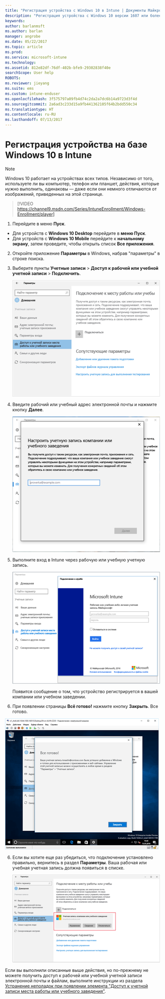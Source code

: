 ```yaml
---
title: "Регистрация устройства с Windows 10 в Intune | Документы Майкрософт"
description: "Регистрация устройства с Windows 10 версии 1607 или более поздней версии в Intune"
keywords: 
author: barlanmsft
ms.author: barlan
manager: angrobe
ms.date: 05/22/2017
ms.topic: article
ms.prod: 
ms.service: microsoft-intune
ms.technology: 
ms.assetid: 812e82df-76df-402b-bfe9-29302838f40e
searchScope: User help
ROBOTS: 
ms.reviewer: jieyang
ms.suite: ems
ms.custom: intune-enduser
ms.openlocfilehash: 3f575797a09fb4d74c2da2a7dc6b14a9723d3f4d
ms.sourcegitcommit: 2a6ad3c233d15a9fb441362105f64b2bdd550c34
ms.translationtype: HT
ms.contentlocale: ru-RU
ms.lasthandoff: 07/13/2017
---
```

# Регистрация устройства на базе Windows 10 в Intune
<a id="enroll-your-windows-10-device-in-intune" class="xliff"></a>

> [!NOTE]
> Windows 10 работает на устройствах всех типов. Независимо от того, используете ли вы компьютер, телефон или планшет, действия, которые нужно выполнить, одинаковы — даже если они немного отличаются от изображений, приведенных на этой странице.

> [!VIDEO https://channel9.msdn.com/Series/IntuneEnrollment/Windows-Enrollment/player]

1. Перейдите в меню **Пуск**.

  - Для устройств с **Windows 10 Desktop** перейдите в **меню Пуск**.
  - Для устройств с **Windows 10 Mobile** перейдите к **начальному экрану**, затем проведите, чтобы открыть список **Все приложения**.

2.  Откройте приложение **Параметры** в Windows, набрав "параметры" в строке поиска.

3. Выберите пункты **Учетные записи** > **Доступ к рабочей или учебной учетной записи** > **Подключить**.

    ![Доступ к рабочей или учебной учетной записи](./media/w10-enroll-rs1-connect-to-work-or-school.png)

3.  Введите рабочий или учебный адрес электронной почты и нажмите кнопку **Далее**.

    ![Ввод рабочей или учебной учетной записи](./media/w10-enroll-rs1-set-up-work-or-school-account.png)

4. Выполните вход в Intune через рабочую или учебную учетную запись.

    ![Добавить рабочую или учебную учетную запись](./media/w10-enroll-rs1-enter-your-credentials.png)

    Появится сообщение о том, что устройство регистрируется в вашей компании или учебном заведении.

5. При появлении страницы **Всё готово!** нажмите кнопку **Закрыть**. Все готово.

  ![Нажмите кнопку "Закрыть" на странице "Все готово!". экран](./media/w10-enroll-rs1-youre-all-set.png)

6. Если вы хотите еще раз убедиться, что подключение установлено правильно, вернитесь в раздел **Параметры**. Ваша рабочая или учебная учетная запись должна появиться в списке.

    ![Проверка правильности настройки подключения](./media/w10-enroll-rs1-validate-successful-enrollment.png)

Если вы выполнили описанные выше действия, но по-прежнему не можете получить доступ к рабочей или учебной учетной записи электронной почты и файлам, выполните инструкции из раздела [Устранение неполадок при появлении элемента "Доступ к учетной записи места работы или учебного заведения"](troubleshoot-your-windows-10-device-windows.md#troubleshooting-steps-to-follow-if-you-see-access-work-or-school).
